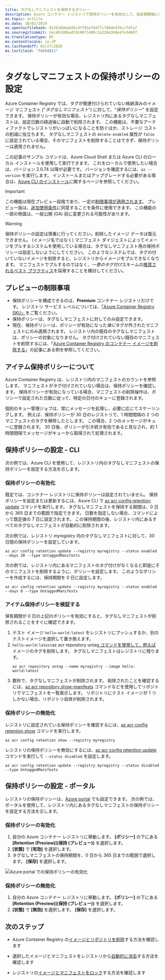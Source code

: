 ```yaml
---
title: タグなしマニフェストを保持するポリシー
description: Azure コンテナー レジストリで保持ポリシーを有効化して、指定期間後にタグなしマニフェストを自動で削除する方法について説明します。
ms.topic: article
ms.date: 10/02/2019
ms.openlocfilehash: 912616b6ab95cdff91e70477c7d6de476ccfdfa7
ms.sourcegitcommit: 2ec4b3d0bad7dc0071400c2a2264399e4fe34897
ms.translationtype: HT
ms.contentlocale: ja-JP
ms.lasthandoff: 03/27/2020
ms.locfileid: "74454821"
---
```

# <a name="set-a-retention-policy-for-untagged-manifests"></a>タグなしマニフェストの保持ポリシーの設定

Azure Container Registry では、タグが関連付けられていない格納済みのイメージ マニフェスト ("*タグなしマニフェスト*") に対して、"*保持ポリシー*" を設定できます。 保持ポリシーが有効な場合、レジストリ内にあるタグなしマニフェストは、設定日数の経過後に自動で削除されます。 この機能は、不要なアーティファクトでレジストリがいっぱいになることを防ぐほか、ストレージ コストの削減に役立ちます。 タグなしマニフェストの `delete-enabled` 属性が `false` に設定されている場合、そのマニフェストを削除することはできず、保持ポリシーは適用されません。

この記事のサンプル コマンドは、Azure Cloud Shell または Azure CLI のローカル インストールを使用して実行できます。 これをローカルで使用したい場合は、バージョン 2.0.74 以降が必要です。 バージョンを確認するには、`az --version` を実行します。 インストールまたはアップグレードする必要がある場合は、[Azure CLI のインストール][azure-cli]に関するページを参照してください。

> [!IMPORTANT]
> この機能は現在プレビュー段階であり、一定の[制限事項が適用されます](#preview-limitations)。 プレビュー版は、[追加使用条件][terms-of-use]に同意することを条件に使用できます。 この機能の一部の側面は、一般公開 (GA) 前に変更される可能性があります。

> [!WARNING]
> 保持ポリシーの設定は慎重に行ってください。削除したイメージ データは復元できません。 (イメージ名ではなく) マニフェスト ダイジェストによってイメージをプルするシステムを使用している場合は、タグなしマニフェスト用の保持ポリシーは設定しないようにしてください。 このようなシステムでは、タグの付いていないイメージを削除すると、レジストリからイメージをプルできなくなります。 マニフェストでプルするのではなく、*一意のタグ付け*スキームの[推奨されるベスト プラクティス](container-registry-image-tag-version.md)を採用することを検討してください。

## <a name="preview-limitations"></a>プレビューの制限事項

* 保持ポリシーを構成できるのは、**Premium** コンテナー レジストリだけです。 レジストリ サービス レベルについては、[「Azure Container Registry SKU」](container-registry-skus.md)をご覧ください。
* 保持ポリシーは、タグなしマニフェストに対してのみ設定できます。
* 現在、保持ポリシーは、ポリシーが有効になった*後に*タグが外されたマニフェストにのみ適用されます。 レジストリ内の既存のタグなしマニフェストは、ポリシーの対象になりません。 タグ付けされていない既存のマニフェストを削除するには、「[Azure Container Registry のコンテナー イメージを削除する](container-registry-delete.md)」の記事にある例を参照してください。

## <a name="about-the-retention-policy"></a>アイテム保持ポリシーについて

Azure Container Registry は、レジストリ内のマニフェストのカウントを参照します。 マニフェストがタグ付けされていない場合は、保持ポリシーを確認します。 保持ポリシーが有効になっている場合、マニフェストの削除操作は、ポリシーで設定された日数に従って、特定の日付のキューに登録されます。

個別のキュー管理ジョブは、常にメッセージを処理し、必要に応じてスケーリングします。 例えば、保持ポリシーが 30 日のレジストリで、1 時間間隔の 2 つのマニフェストのタグを解除したとします。 この場合、2 つのメッセージがキューに登録されます。 30 日後、ポリシーが引き続き有効であると見なされ、約 1 時間間隔でメッセージがキューから取得されて処理されます。

## <a name="set-a-retention-policy---cli"></a>保持ポリシーの設定 - CLI

次の例では、Azure CLI を使用して、レジストリ内のタグなしマニフェストの保持ポリシーを設定する方法を示します。

### <a name="enable-a-retention-policy"></a>保持ポリシーの有効化

既定では、コンテナー レジストリに保持ポリシーは設定されていません。 保持ポリシーを設定または更新するには、Azure CLI で [az acr config retention update][az-acr-config-retention-update] コマンドを実行します。 タグなしマニフェストを保持する期間は、0 日から 365 日までの範囲で指定できます。 日数を指定しない場合、コマンドによって既定値の 7 日に設定されます。 この保持期間の後、レジストリ内にあるすべてのタグなしマニフェストが自動的に削除されます。

次の例では、レジストリ *myregistry* 内のタグなしマニフェストに対して、30 日間の保持ポリシーを設定しています。

```azurecli
az acr config retention update --registry myregistry --status enabled --days 30 --type UntaggedManifests
```

次の例では、レジストリ内にあるマニフェストのタグ付けがなくなると即座にそのマニフェストを削除するように、ポリシーを設定します。 このようなポリシーを作成するには、保持期間を 0 日に設定します。 

```azurecli
az acr config retention update --registry myregistry --status enabled --days 0 --type UntaggedManifests
```

### <a name="validate-a-retention-policy"></a>アイテム保持ポリシーを検証する

保有期間が 0 日の上記のポリシーを有効にすると、タグなしマニフェストが削除されることをすぐに確認できます。

1. テスト イメージ `hello-world:latest` をレジストリにプッシュするか、別のテストイメージを選択して置き換えます。
1. `hello-world:latest`az acr repository untag[ コマンドを使用して、例えば ][az-acr-repository-untag] イメージのタグを削除します。 タグなしマニフェストはレジストリに残ります。
    ```azurecli
    az acr repository untag --name myregistry --image hello-world:latest
    ```
1. 数秒で、タグなしマニフェストが削除されます。 削除されたことを確認するには、[az acr repository show-manifests][az-acr-repository-show-manifests] コマンドなどを使用してリポジトリでマニフェストを一覧表示します。 リポジトリにテスト イメージが 1 つしかない場合、リポジトリ自体が削除されます。

### <a name="disable-a-retention-policy"></a>保持ポリシーの無効化

レジストリに設定されている保持ポリシーを確認するには、[az acr config retention show][az-acr-config-retention-show] コマンドを実行します。

```azurecli
az acr config retention show --registry myregistry
```

レジストリの保持ポリシーを無効にするには、[az acr config retention update][az-acr-config-retention-update] コマンドを実行して `--status disabled` を設定します。

```azurecli
az acr config retention update --registry myregistry --status disabled --type UntaggedManifests
```

## <a name="set-a-retention-policy---portal"></a>保持ポリシーの設定 - ポータル

レジストリの保持ポリシーは、[Azure portal](https://portal.azure.com) でも設定できます。 次の例では、ポータルを使用して、レジストリ内にあるタグなしマニフェストの保持ポリシーを設定する方法を示します。

### <a name="enable-a-retention-policy"></a>保持ポリシーの有効化

1. 自分の Azure コンテナー レジストリに移動します。 **[ポリシー]** の下にある **[Retention (Preview)]\(保持 (プレビュー)\)** を選択します。
1. **[状態]** で **[有効]** を選択します。
1. タグなしマニフェストの保持期間を、0 日から 365 日までの範囲で選択します。 **[保存]** を選択します。

![Azure portal での保持ポリシーの有効化](media/container-registry-retention-policy/container-registry-retention-policy01.png)

### <a name="disable-a-retention-policy"></a>保持ポリシーの無効化

1. 自分の Azure コンテナー レジストリに移動します。 **[ポリシー]** の下にある **[Retention (Preview)]\(保持 (プレビュー)\)** を選択します。
1. **[状態]** で **[無効]** を選択します。 **[保存]** を選択します。

## <a name="next-steps"></a>次のステップ

* Azure Container Registry の[イメージとリポジトリを削除](container-registry-delete.md)する方法を確認します

* 選択したイメージとマニフェストをレジストリから[自動的に消去](container-registry-auto-purge.md)する方法を確認します

* レジストリの[イメージとマニフェストをロック](container-registry-image-lock.md)する方法を確認します

<!-- LINKS - external -->
[terms-of-use]: https://azure.microsoft.com/support/legal/preview-supplemental-terms/


<!-- LINKS - internal -->
[azure-cli]: /cli/azure/install-azure-cli
[az-acr-config-retention-update]: /cli/azure/acr/config/retention#az-acr-config-retention-update
[az-acr-config-retention-show]: /cli/azure/acr/config/retention#az-acr-config-retention-show
[az-acr-repository-untag]: /cli/azure/acr/repository#az-acr-repository-untag
[az-acr-repository-show-manifests]: /cli/azure/acr/repository#az-acr-repository-show-manifests
